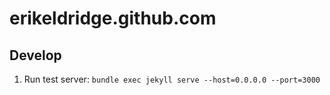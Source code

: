 # erikeldridge.github.com

## Develop

1. Run test server: `bundle exec jekyll serve --host=0.0.0.0 --port=3000`


